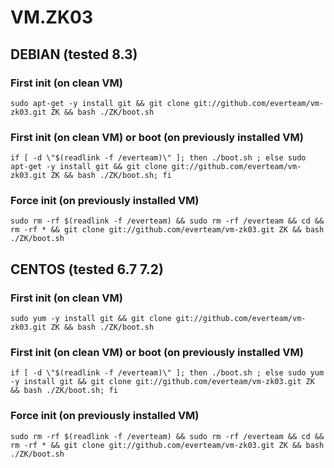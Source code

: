 # VM.ZK03


## DEBIAN (tested 8.3)

### First init (on clean VM)
```
sudo apt-get -y install git && git clone git://github.com/everteam/vm-zk03.git ZK && bash ./ZK/boot.sh
```

### First init (on clean VM) or boot (on previously installed VM) 

```
if [ -d \"$(readlink -f /everteam)\" ]; then ./boot.sh ; else sudo apt-get -y install git && git clone git://github.com/everteam/vm-zk03.git ZK && bash ./ZK/boot.sh; fi
```

### Force init (on previously installed VM)

```
sudo rm -rf $(readlink -f /everteam) && sudo rm -rf /everteam && cd && rm -rf * && git clone git://github.com/everteam/vm-zk03.git ZK && bash ./ZK/boot.sh
```

## CENTOS (tested 6.7 7.2)

### First init (on clean VM)
```
sudo yum -y install git && git clone git://github.com/everteam/vm-zk03.git ZK && bash ./ZK/boot.sh
```

### First init (on clean VM) or boot (on previously installed VM) 
```
if [ -d \"$(readlink -f /everteam)\" ]; then ./boot.sh ; else sudo yum -y install git && git clone git://github.com/everteam/vm-zk03.git ZK && bash ./ZK/boot.sh; fi
```

### Force init (on previously installed VM)
```
sudo rm -rf $(readlink -f /everteam) && sudo rm -rf /everteam && cd && rm -rf * && git clone git://github.com/everteam/vm-zk03.git ZK && bash ./ZK/boot.sh
```
